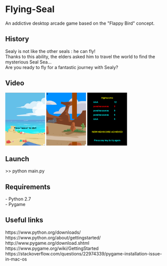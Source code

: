 <h1> Flying-Seal </h1>
<p> An addictive desktop arcade game based on the "Flappy Bird" concept.  </p>
<h2> History </h2>
<p> Sealy is not like the other seals : he can fly! <br/> Thanks to this ability, the elders asked him to travel the world to find the mysterious Seal Sea... <br/> Are you ready to fly for a fantastic journey with Sealy? </p> 
<h2> Video </h2>
   
<a href="https://www.youtube.com/watch?v=3ZQwRB19KwM"><img src="./ressources/readmeImages/startScreen.png" align="center" height="40%" width="25%"></a> 
<a href="https://www.youtube.com/watch?v=3ZQwRB19KwM"><img src="./ressources/readmeImages/playScreen.png" align="center" height="40%" width="25%"></a>
<a href="https://www.youtube.com/watch?v=3ZQwRB19KwM"><img src="./ressources/readmeImages/highscoreScreen.png" align="center" height="40%" width="25%"></a>
<h2> Launch </h2> 
<p> >> python main.py </p>
<h2> Requirements </h2> 
<p> - Python 2.7 <br/> - Pygame </p>
<h2> Useful links </h2>
<p> https://www.python.org/downloads/ <br/> https://www.python.org/about/gettingstarted/ <br/> http://www.pygame.org/download.shtml  <br/> https://www.pygame.org/wiki/GettingStarted <br/> https://stackoverflow.com/questions/22974339/pygame-installation-issue-in-mac-os </p>
